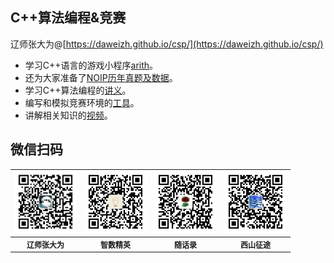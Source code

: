 ## C++算法编程&竞赛

辽师张大为@[https://daweizh.github.io/csp/](https://daweizh.github.io/csp/)

- 学习C++语言的游戏小程序<a href='game/arith.rar' target='_blank'>arith</a>。
- 还为大家准备了<a href='race/' target='_blank'>NOIP历年真题及数据</a>。
- 学习C++算法编程的<a href='handout/' target='_blank'>讲义</a>。
- 编写和模拟竞赛环境的<a href='tool/' target='_blank'>工具</a>。
- 讲解相关知识的<a href='video/' target='_blank'>视频</a>。

## 微信扫码

<table style="font-size:12px;">
<tr>
    <td><img src="handout/lesson00/images/zdw.jpg" width="100"></td>
    <td><img src="handout/lesson00/images/idea.jpg" width="100"></td>
    <td><img src="handout/lesson00/images/shl.jpg" width="100"></td>
    <td><img src="handout/lesson00/images/xszt.jpg" width="100"></td>
</tr><tr>
    <th>辽师张大为</th>
    <th>智数精英</th>
    <th>随话录</th>
    <th>西山征途</th>
</tr>
</table>



